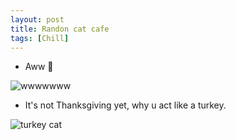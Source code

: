 ```yaml
---
layout: post
title: Randon cat cafe
tags: [Chill]
---
```


- Aww 🥰

<img src="/images/2022-05-02/img1.jpg" alt="wwwwwww" />

- It's not Thanksgiving yet, why u act like a turkey.

<img src="/images/2022-05-02/img2.jpg" alt="turkey cat" />